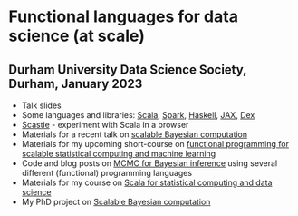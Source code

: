 # Functional languages for data science (at scale)

## Durham University Data Science Society, Durham, January 2023

* Talk slides
* Some languages and libraries: [Scala](https://www.scala-lang.org/), [Spark](https://spark.apache.org/), [Haskell](https://www.haskell.org/), [JAX](https://jax.readthedocs.io/en/latest/), [Dex](https://github.com/google-research/dex-lang)
* [Scastie](https://scastie.scala-lang.org/) - experiment with Scala in a browser
* Materials for a recent talk on [scalable Bayesian computation](../2022-ld/Readme.md)
* Materials for my upcoming short-course on [functional programming for scalable statistical computing and machine learning](https://github.com/darrenjw/fp-ssc-course)
* Code and blog posts on [MCMC for Bayesian inference](https://github.com/darrenjw/logreg/) using several different (functional) programming languages
* Materials for my course on [Scala for statistical computing and data science](https://github.com/darrenjw/scala-course/blob/master/StartHere.md)
* My PhD project on [Scalable Bayesian computation](https://darrenjw.github.io/work/research/phd/)

